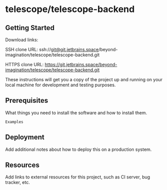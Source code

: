 # telescope/telescope-backend



## Getting Started

Download links:

SSH clone URL: ssh://git@git.jetbrains.space/beyond-imagination/telescope/telescope-backend.git

HTTPS clone URL: https://git.jetbrains.space/beyond-imagination/telescope/telescope-backend.git



These instructions will get you a copy of the project up and running on your local machine for development and testing purposes.

## Prerequisites

What things you need to install the software and how to install them.

```
Examples
```

## Deployment

Add additional notes about how to deploy this on a production system.

## Resources

Add links to external resources for this project, such as CI server, bug tracker, etc.
